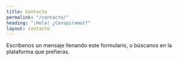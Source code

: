```yaml
---
title: Contacto
permalink: "/contacto/"
heading: "¡Hola! ¿Conspiramos?"
layout: contacto
---
```


Escribenos un mensaje llenando este formulario, o búscanos en la plataforma que prefieras.
